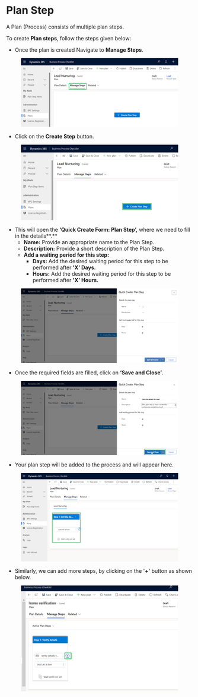 # Plan Step

A Plan (Process) consists of multiple plan steps.

To create **Plan steps**, follow the steps given below:

* Once the plan is created Navigate to **Manage Steps**.

<figure><img src="../../../../.gitbook/assets/Plan step.png" alt=""><figcaption></figcaption></figure>

* Click on the **Create Step** button.

<figure><img src="../../../../.gitbook/assets/plan step_2 (1).png" alt=""><figcaption></figcaption></figure>

* This will open the **‘Quick Create Form: Plan Step’,** where we need to fill in the details**.**
  * **Name:** Provide an appropriate name to the Plan Step.
  * **Description:** Provide a short description of the Plan Step.
  * **Add a waiting period for this step:**
    * **Days:** Add the desired waiting period for this step to be performed after **'X' Days.**
    * **Hours:** Add the desired waiting period for this step to be performed after **'X' Hours.**

<figure><img src="../../../../.gitbook/assets/Plan step_3.png" alt=""><figcaption></figcaption></figure>

* Once the required fields are filled, click on **‘Save and Close’**.

<figure><img src="../../../../.gitbook/assets/Plan Step3.1 (1) (1).png" alt=""><figcaption></figcaption></figure>

* Your plan step will be added to the process and will appear here.

<figure><img src="../../../../.gitbook/assets/Plan step_4 (1).png" alt=""><figcaption></figcaption></figure>

* Similarly, we can add more steps, by clicking on the '**+'** button as shown below.&#x20;

<figure><img src="../../../../.gitbook/assets/Add Plan step part.png" alt=""><figcaption></figcaption></figure>
